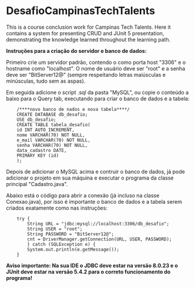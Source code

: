 # DesafioCampinasTechTalents
This is a course conclusion work for Campinas Tech Talents. Here it contains a system for presenting CRUD and JUnit 5 presentation, demonstrating the knowledge learned throughout the learning path.



**Instruções para a criação do servidor e banco de dados:**

Primeiro crie um servidor padrão, contendo o como porta host "3306" e o hostname como "localhost".
O nome de usuário deve ser "root" e a senha deve ser "BitServer12@" (sempre respeitando letras maiúsculas e minúsculas, tudo sem as aspas).

Em seguida adicione o script .sql da pasta "MySQL", ou copie o conteúdo a baixo para o Query tab, executando para criar o banco de dados e a tabela:

        /****novo banco de nados e nova tabela****/
        CREATE DATABASE db_desafio;
        USE db_desafio;
        CREATE TABLE tabela_desafio(
        id INT AUTO_INCREMENT,
        nome VARCHAR(70) NOT NULL,
        e_mail VARCHAR(70) NOT NULL,
        senha VARCHAR(70) NOT NULL,
        data_cadastro DATE,
        PRIMARY KEY (id)
        );

Depois de adicionar o MySQL acima e contruir o banco de dados, já pode adicionar o projeto em sua máquina e executar o programa da classe principal "Cadastro.java".

Abaixo está o código para abrir a conexão (já incluso na classe Conexao.java), por isso é importante o banco de dados e a tabela serem criados exatamente como nas instruções:

        try {
            String URL = "jdbc:mysql://localhost:3306/db_desafio";
            String USER = "root";
            String PASSWORD = "BitServer12@";
            cnt = DriverManager.getConnection(URL, USER, PASSWORD);
            } catch (SQLException e) {
            System.out.println(e.getMessage());
        }            
            
**Aviso importante: Na sua IDE o JDBC deve estar na versão 8.0.23 e o JUnit deve estar na versão 5.4.2 para o correto funcionamento do programa!**
